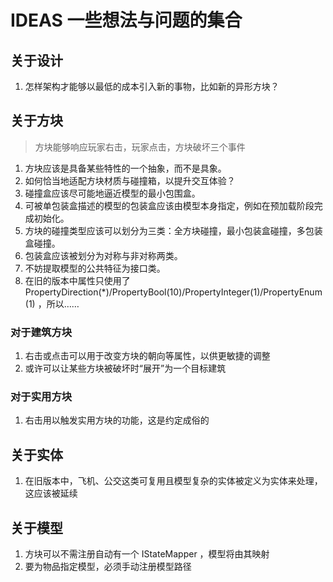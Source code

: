 # IDEAS 一些想法与问题的集合

## 关于设计

1. 怎样架构才能够以最低的成本引入新的事物，比如新的异形方块？

## 关于方块

> 方块能够响应玩家右击，玩家点击，方块破坏三个事件

1. 方块应该是具备某些特性的一个抽象，而不是具象。
2. 如何恰当地适配方块材质与碰撞箱，以提升交互体验？
3. 碰撞盒应该尽可能地逼近模型的最小包围盒。
4. 可被单包装盒描述的模型的包装盒应该由模型本身指定，例如在预加载阶段完成初始化。
5. 方块的碰撞类型应该可以划分为三类：全方块碰撞，最小包装盒碰撞，多包装盒碰撞。
6. 包装盒应该被划分为对称与非对称两类。
7. 不妨提取模型的公共特征为接口类。
8. 在旧的版本中属性只使用了 PropertyDirection(*)/PropertyBool(10)/PropertyInteger(1)/PropertyEnum(1) ，所以……

### 对于建筑方块

1. 右击或点击可以用于改变方块的朝向等属性，以供更敏捷的调整
2. 或许可以让某些方块被破坏时“展开”为一个目标建筑

### 对于实用方块

1. 右击用以触发实用方块的功能，这是约定成俗的

## 关于实体

1. 在旧版本中，飞机、公交这类可复用且模型复杂的实体被定义为实体来处理，这应该被延续

## 关于模型

1. 方块可以不需注册自动有一个 IStateMapper ，模型将由其映射
2. 要为物品指定模型，必须手动注册模型路径
